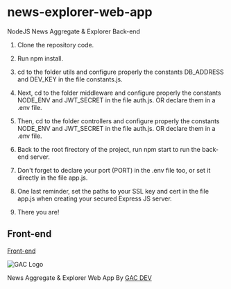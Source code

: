 # news-explorer-web-app

NodeJS News Aggregate & Explorer Back-end

1. Clone the repository code.

2. Run npm install.

3. cd to the folder utils and configure properly the constants DB_ADDRESS and DEV_KEY in the file constants.js.

4. Next, cd to the folder middleware and configure properly the constants NODE_ENV and JWT_SECRET in the file auth.js. OR declare them in a .env file.

5. Then, cd to the folder controllers and configure properly the constants NODE_ENV and JWT_SECRET in the file auth.js. OR declare them in a .env file.

6. Back to the root firectory of the project, run npm start to run the back-end server.

7. Don't forget to declare your port (PORT) in the .env file too, or set it directly in the file app.js.

8. One last reminder, set the paths to your SSL key and cert in the file app.js when creating your secured Express JS server.

9. There you are!

## Front-end

[Front-end](https://github.com/affkoul/news-aggregate-web-app)

![GAC Logo](https://geniusandcourage.com/favicon.ico)

News Aggregate & Explorer Web App By [GAC DEV](https://geniusandcourage.com)
